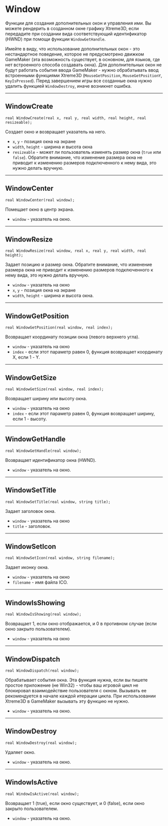 # Window

Функции для создания дополнительных окон и управления ими. Вы можете рендерить в созданном окне графику Xtreme3D, если передадите при создании вида соответствующий идентификатор (HWND) при помощи функции `WindowGetHandle`.

Имейте в виду, что использование дополнительных окон - это нестандартное поведение, которое не предусмотрено движком GameMaker (эта возможность существует, в основном, для языков, где нет встроенного способа создавать окна). Для дополнительных окон не будут работать события ввода GameMaker - нужно обрабатывать ввод встроенными функциями Xtreme3D (`MouseGetPosition`, `MouseGetPositionY`, `KeyIsPressed`). Перед завершением игры все созданные окна нужно удалить функцией `WindowDestroy`, иначе возникнет ошибка.

---

## WindowCreate

`real WindowCreate(real x, real y, real width, real height, real resizeable);`

Создает окно и возвращает указатель на него.

- `x`, `y` - позиция окна на экране
- `width`, `height` - ширина и высота окна
- `resizeable` - может ли пользователь изменять размер окна (`true` или `false`). Обратите внимание, что изменение размера окна не приводит к изменению размеров подключенного к нему вида, это нужно делать вручную.

---

## WindowCenter

`real WindowCenter(real window);`

Помещает окно в центр экрана.

- `window` - указатель на окно.

---

## WindowResize

`real WindowResize(real window, real x, real y, real width, real height);`

Задает позицию и размер окна. Обратите внимание, что изменение размера окна не приводит к изменению размеров подключенного к нему вида, это нужно делать вручную.

- `window` - указатель на окно
- `x`, `y` - позиция окна на экране
- `width`, `height` - ширина и высота окна.

---

## WindowGetPosition

`real WindowGetPosition(real window, real index);`

Возвращает координату позиции окна (левого верхнего угла).

- `window` - указатель на окно
- `index` - если этот параметр равен 0, функция возвращает координату X, если 1 - Y.

---

## WindowGetSize

`real WindowGetSize(real window, real index);`

Возвращает ширину или высоту окна.

- `window` - указатель на окно
- `index` - если этот параметр равен 0, функция возвращает ширину, если 1 - высоту.

---

## WindowGetHandle

`real WindowGetHandle(real window);`

Возвращает идентификатор окна (HWND).

- `window` - указатель на окно.

---

## WindowSetTitle

`real WindowSetTitle(real window, string title);`

Задает заголовок окна.

- `window` - указатель на окно
- `title` - заголовок.

---

## WindowSetIcon

`real WindowSetIcon(real window, string filename);`

Задает иконку окна.

- `window` - указатель на окно
- `filename` - имя файла ICO.

---

## WindowIsShowing

`real WindowIsShowing(real window);`

Возвращает 1, если окно отображается, и 0 в противном случае (если окно закрыто пользователем).

- `window` - указатель на окно

---

## WindowDispatch

`real WindowDispatch(real window);`

Обрабатывает события окна. Эта функция нужна, если вы пишете простое приложение (не Win32) - чтобы ваш игровой цикл не блокировал взаимодействие пользователя с окном. Вызывать ее рекомендуется в начале каждой итерации цикла. При использовании Xtreme3D в GameMaker вызывать эту функцию не нужно.

- `window` - указатель на окно.

---

## WindowDestroy

`real WindowDestroy(real window);`

Удаляет окно.

- `window` - указатель на окно.

---

## WindowIsActive

`real WindowIsActive(real window);`

Возвращает 1 (true), если окно существует, и 0 (false), если окно закрыто пользователем.

- `window` - указатель на окно.
